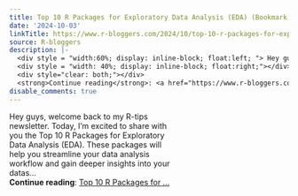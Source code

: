 ```yaml
---
title: Top 10 R Packages for Exploratory Data Analysis (EDA) (Bookmark this!)
date: '2024-10-03'
linkTitle: https://www.r-bloggers.com/2024/10/top-10-r-packages-for-exploratory-data-analysis-eda-bookmark-this/
source: R-bloggers
description: |-
  <div style = "width:60%; display: inline-block; float:left; "> Hey guys, welcome back to my R-tips newsletter. Today, I’m excited to share with you the Top 10 R Packages for Exploratory Data Analysis (EDA). These packages will help you streamline your data analysis workflow and gain deeper insights into your datas...</div>
  <div style = "width: 40%; display: inline-block; float:right;"></div>
  <div style="clear: both;"></div>
  <strong>Continue reading</strong>: <a href="https://www.r-bloggers.com/2024/10/top-10-r-packages-for-exploratory-data-analysis-eda-bookmark-this/">Top 10 R Packages for ...
disable_comments: true
---
```

<div style = "width:60%; display: inline-block; float:left; "> Hey guys, welcome back to my R-tips newsletter. Today, I’m excited to share with you the Top 10 R Packages for Exploratory Data Analysis (EDA). These packages will help you streamline your data analysis workflow and gain deeper insights into your datas...</div>
<div style = "width: 40%; display: inline-block; float:right;"></div>
<div style="clear: both;"></div>
<strong>Continue reading</strong>: <a href="https://www.r-bloggers.com/2024/10/top-10-r-packages-for-exploratory-data-analysis-eda-bookmark-this/">Top 10 R Packages for ...